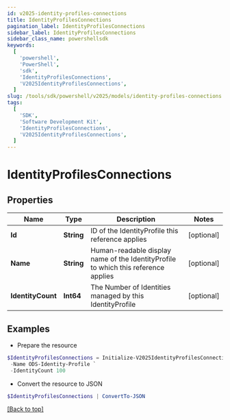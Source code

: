 ```yaml
---
id: v2025-identity-profiles-connections
title: IdentityProfilesConnections
pagination_label: IdentityProfilesConnections
sidebar_label: IdentityProfilesConnections
sidebar_class_name: powershellsdk
keywords:
  [
    'powershell',
    'PowerShell',
    'sdk',
    'IdentityProfilesConnections',
    'V2025IdentityProfilesConnections',
  ]
slug: /tools/sdk/powershell/v2025/models/identity-profiles-connections
tags:
  [
    'SDK',
    'Software Development Kit',
    'IdentityProfilesConnections',
    'V2025IdentityProfilesConnections',
  ]
---
```


# IdentityProfilesConnections

## Properties

| Name | Type | Description | Notes |
| --- | --- | --- | --- |
| **Id** | **String** | ID of the IdentityProfile this reference applies | [optional] |
| **Name** | **String** | Human-readable display name of the IdentityProfile to which this reference applies | [optional] |
| **IdentityCount** | **Int64** | The Number of Identities managed by this IdentityProfile | [optional] |

## Examples

- Prepare the resource

```powershell
$IdentityProfilesConnections = Initialize-V2025IdentityProfilesConnections  -Id 76cfddb62818416f816bc494410f46c4 `
 -Name ODS-Identity-Profile `
 -IdentityCount 100
```

- Convert the resource to JSON

```powershell
$IdentityProfilesConnections | ConvertTo-JSON
```

[[Back to top]](#)
